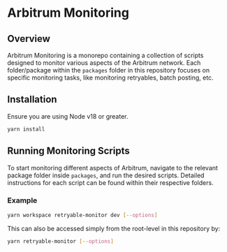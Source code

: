 # Arbitrum Monitoring

## Overview

Arbitrum Monitoring is a monorepo containing a collection of scripts designed to monitor various aspects of the Arbitrum network. Each folder/package within the `packages` folder in this repository focuses on specific monitoring tasks, like monitoring retryables, batch posting, etc.

## Installation

Ensure you are using Node v18 or greater.

```bash
yarn install
```

## Running Monitoring Scripts

To start monitoring different aspects of Arbitrum, navigate to the relevant package folder inside `packages`, and run the desired scripts. Detailed instructions for each script can be found within their respective folders.

### Example

```bash
yarn workspace retryable-monitor dev [--options]
```

This can also be accessed simply from the root-level in this repository by:

```bash
yarn retryable-monitor [--options]
```
